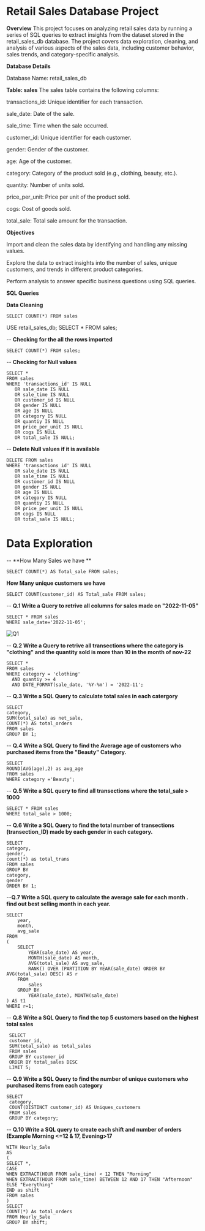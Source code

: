 # Retail Sales Database Project

**Overview**
This project focuses on analyzing retail sales data by running a series of SQL queries to extract insights from the dataset stored in the retail_sales_db database. The project covers data exploration, cleaning, and analysis of various aspects of the sales data, including customer behavior, sales trends, and category-specific analysis.

**Database Details**

Database Name: retail_sales_db

**Table: sales**
The sales table contains the following columns:

transactions_id: Unique identifier for each transaction.

sale_date: Date of the sale.

sale_time: Time when the sale occurred.

customer_id: Unique identifier for each customer.

gender: Gender of the customer.

age: Age of the customer.

category: Category of the product sold (e.g., clothing, beauty, etc.).

quantity: Number of units sold.

price_per_unit: Price per unit of the product sold.

cogs: Cost of goods sold.

total_sale: Total sale amount for the transaction.

**Objectives**

Import and clean the sales data by identifying and handling any missing values.

Explore the data to extract insights into the number of sales, unique customers, and trends in different product categories.

Perform analysis to answer specific business questions using SQL queries.

**SQL Queries**

**Data Cleaning**

```
SELECT COUNT(*) FROM sales
```
USE retail_sales_db;
SELECT * FROM sales;

-- **Checking for the all the rows imported**
```
SELECT COUNT(*) FROM sales;
```
-- **Checking for Null values**
```
SELECT * 
FROM sales
WHERE '﻿transactions_id' IS NULL
   OR sale_date IS NULL
   OR sale_time IS NULL
   OR customer_id IS NULL
   OR gender IS NULL
   OR age IS NULL
   OR category IS NULL
   OR quantiy IS NULL
   OR price_per_unit IS NULL
   OR cogs IS NULL
   OR total_sale IS NULL;
```

-- **Delete Null values if it is available**
```
DELETE FROM sales
WHERE '﻿transactions_id' IS NULL
   OR sale_date IS NULL
   OR sale_time IS NULL
   OR customer_id IS NULL
   OR gender IS NULL
   OR age IS NULL
   OR category IS NULL
   OR quantiy IS NULL
   OR price_per_unit IS NULL
   OR cogs IS NULL
   OR total_sale IS NULL;
```
   
   # Data Exploration
   -- **How Many Sales we have **
   ```
   SELECT COUNT(*) AS Total_sale FROM sales;
```
   
   **How Many unique customers we have**
   ```
   SELECT COUNT(customer_id) AS Total_sale FROM sales;
   ```
-- **Q.1 Write a Query to retrive all columns for sales made on "2022-11-05"**
```
SELECT * FROM sales
WHERE sale_date='2022-11-05';
```
![Q1](https://github.com/user-attachments/assets/88ef26b8-69e5-409f-bf38-d6cf9d027742)

-- **Q.2 Write a Query to retrive all transections where the category is "clothing" and the quantity sold is more than 10 in the month of nov-22**
```
SELECT * 
FROM sales
WHERE category = 'clothing' 
  AND quantiy >= 4
  AND DATE_FORMAT(sale_date, '%Y-%m') = '2022-11';
  ```
-- **Q.3 Write a SQL Query to calculate total sales in each catergory**
```
SELECT 
category,
SUM(total_sale) as net_sale,
COUNT(*) AS total_orders
FROM sales
GROUP BY 1;
```
-- **Q.4 Write a SQL Query to find the Average age of customers who purchased items from the "Beauty" Category.**
```
SELECT 
ROUND(AVG(age),2) as avg_age
FROM sales
WHERE category ='Beauty';
```
-- **Q.5 Write a SQL query to find all transections where the total_sale > 1000**
```
SELECT * FROM sales
WHERE total_sale > 1000;
```
-- **Q.6 Write a SQL Query to find the total number of transections (transection_ID) made by each gender in each category.**
```
SELECT 
category,
gender,
count(*) as total_trans
FROM sales
GROUP BY 
category,
gender
ORDER BY 1;
```
--**Q.7 Write a SQL query to calculate the average sale for each month . find out best selling month in each year.**
```
SELECT 
    year,
    month,
    avg_sale
FROM
(
    SELECT 
        YEAR(sale_date) AS year,
        MONTH(sale_date) AS month,
        AVG(total_sale) AS avg_sale,
        RANK() OVER (PARTITION BY YEAR(sale_date) ORDER BY AVG(total_sale) DESC) AS r
    FROM 
        sales
    GROUP BY 
        YEAR(sale_date), MONTH(sale_date)
) AS t1
WHERE r=1;
```
-- **Q.8 Write a SQL Query to find the top 5 customers based on the highest total sales**
```
 SELECT 
 customer_id,
 SUM(total_sale) as total_sales
 FROM sales
 GROUP BY customer_id
 ORDER BY total_sales DESC
 LIMIT 5;
```
-- **Q.9 Write a SQL Query to find the number of unique customers who purchased items from each category**
```
SELECT 
 category,
 COUNT(DISTINCT customer_id) AS Uniques_customers
 FROM sales
 GROUP BY category;
```
-- **Q.10 Write a SQL query to create each shift and number of orders (Example Morning <=12 & 17, Evening>17**
```
WITH Hourly_Sale
AS
(
SELECT *,
CASE
WHEN EXTRACT(HOUR FROM sale_time) < 12 THEN "Morning"
WHEN EXTRACT(HOUR FROM sale_time) BETWEEN 12 AND 17 THEN "Afternoon"
ELSE "Everything"
END as shift
FROM sales
)
SELECT
COUNT(*) As total_orders
FROM Hourly_Sale
GROUP BY shift;
```

























